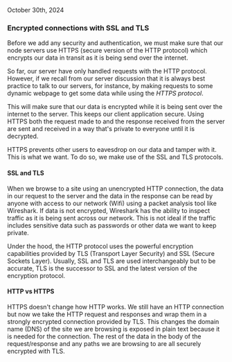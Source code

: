 
October 30th, 2024
### Encrypted connections with SSL and TLS

Before we add any security and authentication, we must make sure that our node servers use HTTPS (secure version of the HTTP protocol) which encrypts our data in transit as it is being send over the internet. 

So far, our server have only handled requests with the HTTP protocol. However, if we recall from our server discussion that it is always best practice to talk to our servers, for instance, by making requests to some dynamic webpage to get some data while using the *HTTPS protocol*.

This will make sure that our data is encrypted while it is being sent over the internet to the server. This keeps our client application secure. Using HTTPS both the request made to and the response received from the server are sent and received in a way that's private to everyone until it is decrypted. 

HTTPS prevents other users to eavesdrop on our data and tamper with it. This is what we want. To do so, we make use of the SSL and TLS protocols.

#### SSL and TLS

When we browse to a site using an unencrypted HTTP connection, the data in our request to the server and the data in the response can be read by anyone with access to our network (Wifi) using a packet analysis tool like Wireshark. If data is not encrypted, Wireshark has the ability to inspect traffic as it is being sent across our network. This is not ideal if the traffic includes sensitive data such as passwords or other data we want to keep private. 

Under the hood, the HTTP protocol uses the powerful encryption capabilities provided by TLS (Transport Layer Security) and SSL (Secure Sockets Layer). Usually, SSL and TLS are used interchangeably but to be accurate, TLS is the successor to SSL and the latest version of the encryption protocol. 

#### HTTP vs HTTPS

HTTPS doesn't change how HTTP works. We still have an HTTP connection but now we take the HTTP request and responses and wrap them in a strongly encrypted connection provided by TLS. This changes the domain name (DNS) of the site we are browsing is exposed in plain text because it is needed for the connection. The rest of the data in the body of the request/response and any paths we are browsing to are all securely encrypted with TLS.